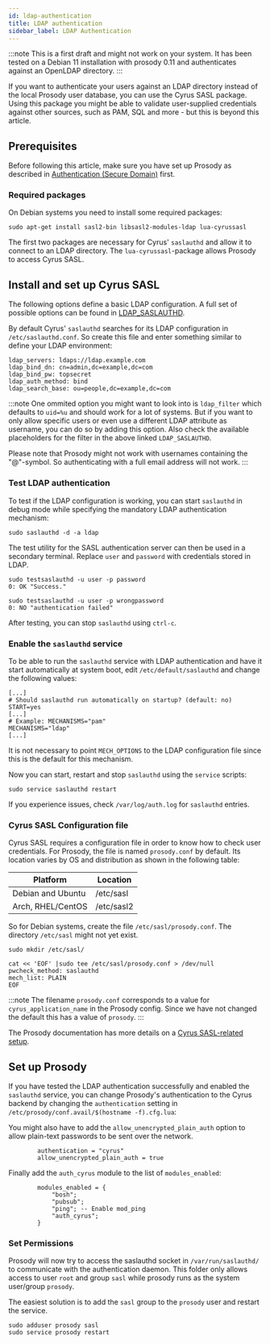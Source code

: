 ```yaml
---
id: ldap-authentication
title: LDAP authentication
sidebar_label: LDAP Authentication
---
```


:::note
This is a first draft and might not work on your system. It has been 
tested on a Debian 11 installation with prosody 0.11  and authenticates 
against an OpenLDAP directory.
:::

If you want to authenticate your users against an LDAP directory instead 
of the local Prosody user database, you can use the Cyrus SASL package. 
Using this package you might be able to validate user-supplied credentials 
against other sources, such as PAM, SQL and more - but this is beyond 
this article.

## Prerequisites

Before following this article, make sure you have set up Prosody as 
described in [Authentication (Secure Domain)](secure-domain.md) first.

### Required packages

On Debian systems you need to install some required packages:

```
sudo apt-get install sasl2-bin libsasl2-modules-ldap lua-cyrussasl
```

The first two packages are necessary for Cyrus' `saslauthd` and allow it 
to connect to an LDAP directory. The `lua-cyrussasl`-package allows 
Prosody to access Cyrus SASL.

## Install and set up Cyrus SASL

The following options define a basic LDAP configuration. A full set of 
possible options can be found in [LDAP_SASLAUTHD](https://github.com/winlibs/cyrus-sasl/blob/master/saslauthd/LDAP_SASLAUTHD).

By default Cyrus' `saslauthd` searches for its LDAP configuration in 
`/etc/saslauthd.conf`. So create this file and enter something similar 
to define your LDAP environment:

```
ldap_servers: ldaps://ldap.example.com
ldap_bind_dn: cn=admin,dc=example,dc=com
ldap_bind_pw: topsecret
ldap_auth_method: bind
ldap_search_base: ou=people,dc=example,dc=com
```

:::note
One ommited option you might want to look into is `ldap_filter` which 
defaults to `uid=%u` and should work for a lot of systems. But if you 
want to only allow specific users or even use a different LDAP attribute 
as username, you can do so by adding this option. Also check the available 
placeholders for the filter in the above linked `LDAP_SASLAUTHD`.

Please note that Prosody might not work with usernames containing the 
"@"-symbol. So authenticating with a full email address will not work.
:::

### Test LDAP authentication

To test if the LDAP configuration is working, you can start `saslauthd` in 
debug mode while specifying the mandatory LDAP authentication mechanism:

```
sudo saslauthd -d -a ldap
```

The test utility for the SASL authentication server can then be used in a 
secondary terminal. Replace `user` and `password` with credentials stored 
in LDAP.

```
sudo testsaslauthd -u user -p password
0: OK "Success."

sudo testsaslauthd -u user -p wrongpassword
0: NO "authentication failed"
```

After testing, you can stop `saslauthd` using `ctrl-c`.

### Enable the `saslauthd` service

To be able to run the `saslauthd` service with LDAP authentication and have 
it start automatically at system boot, edit `/etc/default/saslauthd` and 
change the following values:

```
[...]
# Should saslauthd run automatically on startup? (default: no)
START=yes
[...]
# Example: MECHANISMS="pam"
MECHANISMS="ldap"
[...]
```

It is not necessary to point `MECH_OPTIONS` to the LDAP configuration file 
since this is the default for this mechanism.

Now you can start, restart and stop `saslauthd` using the `service` scripts:

```
sudo service saslauthd restart
```

If you experience issues, check `/var/log/auth.log` for `saslauthd` entries.

### Cyrus SASL Configuration file

Cyrus SASL requires a configuration file in order to know how to check user 
credentials. For Prosody, the file is named `prosody.conf` by default. 
Its location varies by OS and distribution as shown in the following table:

| Platform          | Location   |
| ----------------- | ---------- |
| Debian and Ubuntu | /etc/sasl  |
| Arch, RHEL/CentOS | /etc/sasl2 |

So for Debian systems, create the file `/etc/sasl/prosody.conf`. 
The directory `/etc/sasl` might not yet exist.

```
sudo mkdir /etc/sasl/

cat << 'EOF' |sudo tee /etc/sasl/prosody.conf > /dev/null
pwcheck_method: saslauthd
mech_list: PLAIN
EOF
```

:::note
The filename `prosody.conf`  corresponds to a value for `cyrus_application_name` 
in the Prosody config. Since we have not changed the default this has a value 
of `prosody`.
:::

The Prosody documentation has more details on a 
[Cyrus SASL-related setup](https://prosody.im/doc/cyrus_sasl).

## Set up Prosody

If you have tested the LDAP authentication successfully and enabled the 
`saslauthd` service, you can change Prosody's authentication to the Cyrus backend 
by changing the `authentication` setting in 
`/etc/prosody/conf.avail/$(hostname -f).cfg.lua`:

You might also have to add the `allow_unencrypted_plain_auth` option to allow 
plain-text passwords to be sent over the network. 

```
        authentication = "cyrus"
        allow_unencrypted_plain_auth = true
```

Finally add the `auth_cyrus` module to the list of `modules_enabled`:

```
        modules_enabled = {
            "bosh";
            "pubsub";
            "ping"; -- Enable mod_ping
            "auth_cyrus";
        }
```


### Set Permissions

Prosody will now try to access the saslauthd socket in 
`/var/run/saslauthd/` to communicate with the authentication daemon. 
This folder only allows access to user `root` and group `sasl` while prosody 
runs as the system user/group `prosody`. 

The easiest solution is to add the `sasl` group to the `prosody` user and 
restart the service.

```
sudo adduser prosody sasl
sudo service prosody restart
```

